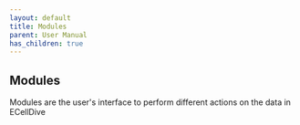 ```yaml
---
layout: default
title: Modules
parent: User Manual
has_children: true 
---
```


## Modules
Modules are the user's interface to perform different actions on the data in ECellDive